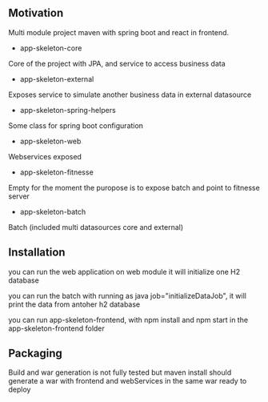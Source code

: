 ## Motivation

Multi module project maven with spring boot and react in frontend.  
* app-skeleton-core  
  
Core of the project with JPA, and service to access business data

* app-skeleton-external  
  
Exposes service to simulate another business data in external datasource

* app-skeleton-spring-helpers  
  
Some class for spring boot configuration

* app-skeleton-web  
  
Webservices exposed 

* app-skeleton-fitnesse  
  
Empty for the moment the puropose is to expose batch and point to fitnesse server 

* app-skeleton-batch  
  
 Batch (included multi datasources core and external)


## Installation

you can run the web application on web module it will initialize one H2 database

you can run the batch with running as java job="initializeDataJob", it will print the data from antoher h2 database

you can run app-skeleton-frontend, with npm install and npm start in the app-skeleton-frontend folder

## Packaging

Build and war generation is not fully tested but maven install should generate a war with frontend and webServices in the same war ready to deploy

